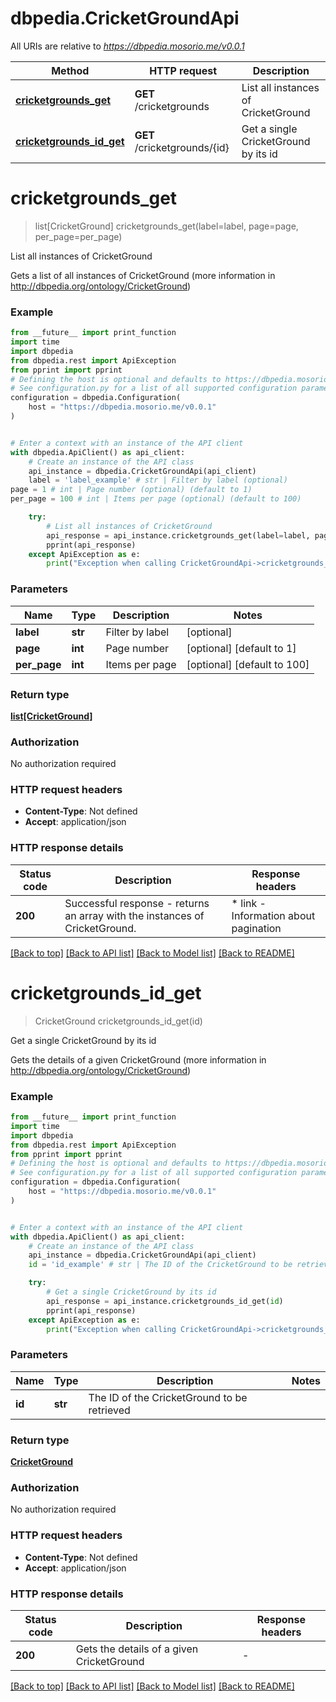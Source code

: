 # dbpedia.CricketGroundApi

All URIs are relative to *https://dbpedia.mosorio.me/v0.0.1*

Method | HTTP request | Description
------------- | ------------- | -------------
[**cricketgrounds_get**](CricketGroundApi.md#cricketgrounds_get) | **GET** /cricketgrounds | List all instances of CricketGround
[**cricketgrounds_id_get**](CricketGroundApi.md#cricketgrounds_id_get) | **GET** /cricketgrounds/{id} | Get a single CricketGround by its id


# **cricketgrounds_get**
> list[CricketGround] cricketgrounds_get(label=label, page=page, per_page=per_page)

List all instances of CricketGround

Gets a list of all instances of CricketGround (more information in http://dbpedia.org/ontology/CricketGround)

### Example

```python
from __future__ import print_function
import time
import dbpedia
from dbpedia.rest import ApiException
from pprint import pprint
# Defining the host is optional and defaults to https://dbpedia.mosorio.me/v0.0.1
# See configuration.py for a list of all supported configuration parameters.
configuration = dbpedia.Configuration(
    host = "https://dbpedia.mosorio.me/v0.0.1"
)


# Enter a context with an instance of the API client
with dbpedia.ApiClient() as api_client:
    # Create an instance of the API class
    api_instance = dbpedia.CricketGroundApi(api_client)
    label = 'label_example' # str | Filter by label (optional)
page = 1 # int | Page number (optional) (default to 1)
per_page = 100 # int | Items per page (optional) (default to 100)

    try:
        # List all instances of CricketGround
        api_response = api_instance.cricketgrounds_get(label=label, page=page, per_page=per_page)
        pprint(api_response)
    except ApiException as e:
        print("Exception when calling CricketGroundApi->cricketgrounds_get: %s\n" % e)
```

### Parameters

Name | Type | Description  | Notes
------------- | ------------- | ------------- | -------------
 **label** | **str**| Filter by label | [optional] 
 **page** | **int**| Page number | [optional] [default to 1]
 **per_page** | **int**| Items per page | [optional] [default to 100]

### Return type

[**list[CricketGround]**](CricketGround.md)

### Authorization

No authorization required

### HTTP request headers

 - **Content-Type**: Not defined
 - **Accept**: application/json

### HTTP response details
| Status code | Description | Response headers |
|-------------|-------------|------------------|
**200** | Successful response - returns an array with the instances of CricketGround. |  * link - Information about pagination <br>  |

[[Back to top]](#) [[Back to API list]](../README.md#documentation-for-api-endpoints) [[Back to Model list]](../README.md#documentation-for-models) [[Back to README]](../README.md)

# **cricketgrounds_id_get**
> CricketGround cricketgrounds_id_get(id)

Get a single CricketGround by its id

Gets the details of a given CricketGround (more information in http://dbpedia.org/ontology/CricketGround)

### Example

```python
from __future__ import print_function
import time
import dbpedia
from dbpedia.rest import ApiException
from pprint import pprint
# Defining the host is optional and defaults to https://dbpedia.mosorio.me/v0.0.1
# See configuration.py for a list of all supported configuration parameters.
configuration = dbpedia.Configuration(
    host = "https://dbpedia.mosorio.me/v0.0.1"
)


# Enter a context with an instance of the API client
with dbpedia.ApiClient() as api_client:
    # Create an instance of the API class
    api_instance = dbpedia.CricketGroundApi(api_client)
    id = 'id_example' # str | The ID of the CricketGround to be retrieved

    try:
        # Get a single CricketGround by its id
        api_response = api_instance.cricketgrounds_id_get(id)
        pprint(api_response)
    except ApiException as e:
        print("Exception when calling CricketGroundApi->cricketgrounds_id_get: %s\n" % e)
```

### Parameters

Name | Type | Description  | Notes
------------- | ------------- | ------------- | -------------
 **id** | **str**| The ID of the CricketGround to be retrieved | 

### Return type

[**CricketGround**](CricketGround.md)

### Authorization

No authorization required

### HTTP request headers

 - **Content-Type**: Not defined
 - **Accept**: application/json

### HTTP response details
| Status code | Description | Response headers |
|-------------|-------------|------------------|
**200** | Gets the details of a given CricketGround |  -  |

[[Back to top]](#) [[Back to API list]](../README.md#documentation-for-api-endpoints) [[Back to Model list]](../README.md#documentation-for-models) [[Back to README]](../README.md)

